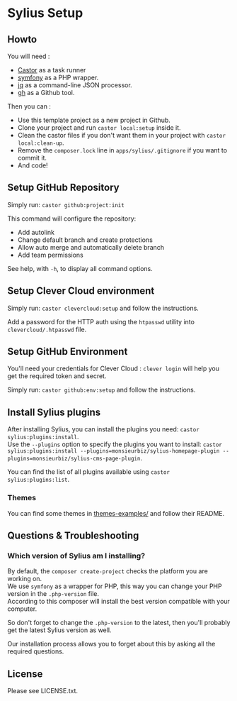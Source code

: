 # Sylius Setup

## Howto

You will need : 
- [Castor](https://github.com/jolicode/castor#readme) as a task runner
- [symfony](https://github.com/symfony-cli/symfony-cli#readme) as a PHP wrapper.
- [jq](https://jqlang.github.io/jq/download/) as a command-line JSON processor.
- [gh](https://cli.github.com/) as a Github tool.

Then you can : 

- Use this template project as a new project in Github.
- Clone your project and run `castor local:setup` inside it.
- Clean the castor files if you don't want them in your project with `castor local:clean-up`.
- Remove the `composer.lock` line in `apps/sylius/.gitignore` if you want to commit it.
- And code!

## Setup GitHub Repository

Simply run: `castor github:project:init`

This command will configure the repository:

- Add autolink
- Change default branch and create protections
- Allow auto merge and automatically delete branch
- Add team permissions

See help, with `-h`, to display all command options.

## Setup Clever Cloud environment

Simply run: `castor clevercloud:setup` and follow the instructions.

Add a password for the HTTP auth using the `htpasswd` utility into `clevercloud/.htpasswd` file.

## Setup GitHub Environment

You'll need your credentials for Clever Cloud : `clever login` will help you get the required token and secret.

Simply run: `castor github:env:setup` and follow the instructions.

## Install Sylius plugins

After installing Sylius, you can install the plugins you need: `castor sylius:plugins:install`.  
Use the `--plugins` option to specify the plugins you want to install: `castor sylius:plugins:install --plugins=monsieurbiz/sylius-homepage-plugin --plugins=monsieurbiz/sylius-cms-page-plugin`.

You can find the list of all plugins available using `castor sylius:plugins:list`.

### Themes

You can find some themes in [themes-examples/](themes-examples/themes/) and follow their README.

## Questions & Troubleshooting

### Which version of Sylius am I installing?

By default, the `composer create-project` checks the platform you are working on.  
We use `symfony` as a wrapper for PHP, this way you can change your PHP version in the `.php-version` file.  
According to this composer will install the best version compatible with your computer.

So don't forget to change the `.php-version` to the latest, then you'll probably get the latest Sylius version as well.

Our installation process allows you to forget about this by asking all the required questions.

## License

Please see LICENSE.txt.
